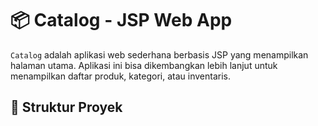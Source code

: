 # 📦 Catalog - JSP Web App

`Catalog` adalah aplikasi web sederhana berbasis JSP yang menampilkan halaman utama. Aplikasi ini bisa dikembangkan lebih lanjut untuk menampilkan daftar produk, kategori, atau inventaris.

## 📁 Struktur Proyek

